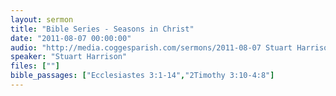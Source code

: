 ```yaml
---
layout: sermon
title: "Bible Series - Seasons in Christ"
date: "2011-08-07 00:00:00"
audio: "http://media.coggesparish.com/sermons/2011-08-07 Stuart Harrison.mp3"
speaker: "Stuart Harrison"
files: [""]
bible_passages: ["Ecclesiastes 3:1-14","2Timothy 3:10-4:8"]
---
```

